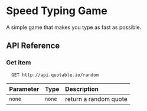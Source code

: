 # Speed Typing Game

A simple game that makes you type as fast as possible.


## API Reference

### Get item

```http
  GET http://api.quotable.io/random
```

| Parameter | Type     | Description                       |
| :-------- | :------- | :-------------------------------- |
| `none`      | `none` | return a random quote |

